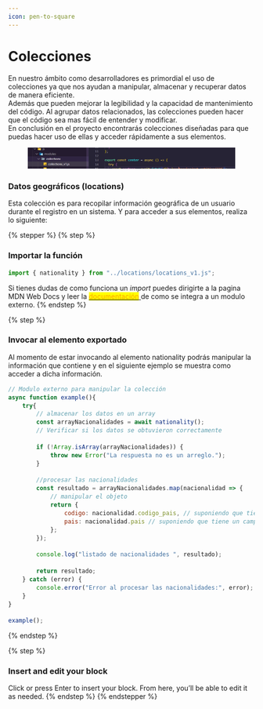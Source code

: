 ```yaml
---
icon: pen-to-square
---
```


# Colecciones

En nuestro ámbito como desarrolladores es primordial el uso de colecciones ya que nos ayudan a manipular, almacenar y recuperar datos de manera eficiente.\
Además que pueden mejorar la legibilidad y la capacidad de mantenimiento del código. Al agrupar datos relacionados, las colecciones pueden hacer que el código sea mas fácil de entender y modificar.\
En conclusión en el proyecto encontrarás colecciones diseñadas para que puedas hacer uso de ellas y acceder rápidamente a sus elementos.

<figure><img src="../.gitbook/assets/Captura de pantalla 2024-12-12 135850.png" alt=""><figcaption></figcaption></figure>

### Datos geográficos (locations)

Esta colección es para recopilar información geográfica de un usuario durante el registro en un sistema. Y para acceder a sus elementos, realiza lo siguiente:

{% stepper %}
{% step %}
### Importar la función

```javascript
import { nationality } from "../locations/locations_v1.js";
```

Si tienes dudas de como funciona un _import_ puedes dirigirte a la pagina MDN Web Docs y leer la [<mark style="color:orange;">documentación</mark> ](https://developer.mozilla.org/es/docs/Web/JavaScript/Reference/Statements/import)de como se integra a un modulo externo.
{% endstep %}

{% step %}
### Invocar al elemento exportado&#x20;

Al momento de estar invocando al elemento nationality podrás manipular la información que contiene y en el siguiente ejemplo se muestra como acceder a dicha información.

```javascript
// Modulo externo para manipular la colección
async function example(){
    try{
        // almacenar los datos en un array
        const arrayNacionalidades = await nationality();
        // Verificar si los datos se obtuvieron correctamente
        
        if (!Array.isArray(arrayNacionalidades)) {
            throw new Error("La respuesta no es un arreglo.");
        }
        
        //procesar las nacionalidades
        const resultado = arrayNacionalidades.map(nacionalidad => {
            // manipular el objeto
            return {
                codigo: nacionalidad.codigo_pais, // suponiendo que tiene un campo 'codigo'
                pais: nacionalidad.pais // suponiendo que tiene un campo 'pais'
            };
        });
        
        console.log("listado de nacionalidades ", resultado);
        
        return resultado;
    } catch (error) {
        console.error("Error al procesar las nacionalidades:", error);
    }
}

example();
```
{% endstep %}

{% step %}
### Insert and edit your block

Click or press Enter to insert your block. From here, you’ll be able to edit it as needed.
{% endstep %}
{% endstepper %}

